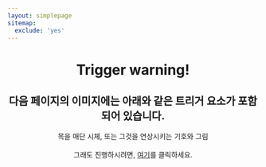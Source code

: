 ```yaml
---
layout: simplepage
sitemap:
  exclude: 'yes'
---
```


<h1 align="center">Trigger warning!</h1>
<h2 align="center">다음 페이지의 이미지에는 아래와 같은 트리거 요소가 포함되어 있습니다.</h2>
<p align="center">
목을 매단 시체, 또는 그것을 연상시키는 기호와 그림<br>
<br>
그래도 진행하시려면, <a href = "https://seil0224.github.io/labyrinth/unnamed4">여기</a>를 클릭하세요.
</p>

